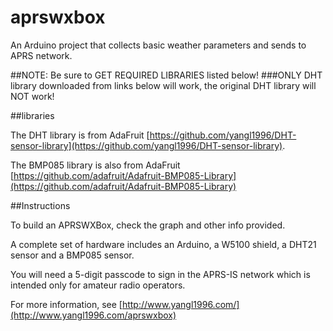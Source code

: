aprswxbox
=========

An Arduino project that collects basic weather parameters and sends to APRS network.

##NOTE: Be sure to GET REQUIRED LIBRARIES listed below!
###ONLY DHT library downloaded from links below will work, the original DHT library will NOT work!

##libraries

The DHT library is from AdaFruit [https://github.com/yangl1996/DHT-sensor-library](https://github.com/yangl1996/DHT-sensor-library).

The BMP085 library is also from AdaFruit [https://github.com/adafruit/Adafruit-BMP085-Library](https://github.com/adafruit/Adafruit-BMP085-Library)

##Instructions

To build an APRSWXBox, check the graph and other info provided.

A complete set of hardware includes an Arduino, a W5100 shield, a DHT21 sensor and a BMP085 sensor.

You will need a 5-digit passcode to sign in the APRS-IS network which is intended only for amateur radio operators.

For more information, see [http://www.yangl1996.com/](http://www.yangl1996.com/aprswxbox) 

